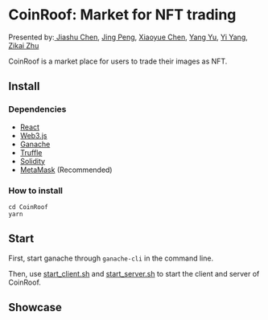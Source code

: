 # CoinRoof: Market for NFT trading

Presented by:[ Jiashu Chen](jc5664@columbia.edu), [Jing Peng](jp4801@columbia.edu), [Xiaoyue Chen](xc2551@columbia.edu), [Yang Yu](), [Yi Yang](yy3089@columbia.edu), [Zikai Zhu](zz2765@columbia.edu)

CoinRoof is a market place for users to trade their images as NFT.



## Install

### Dependencies

- [React](https://reactjs.org/)
- [Web3.js](https://web3js.readthedocs.io/en/v1.7.3/)
- [Ganache](https://trufflesuite.com/ganache/)
- [Truffle](https://trufflesuite.com/)
- [Solidity](https://docs.soliditylang.org/en/v0.8.13/)
- [MetaMask](https://metamask.io/) (Recommended)



### How to install

```shell
cd CoinRoof
yarn
```



## Start

First, start ganache through `ganache-cli` in the command line.

Then, use [start_client.sh](./start_client.sh) and [start_server.sh](./start_server.sh) to start the client and server of CoinRoof.



## Showcase
